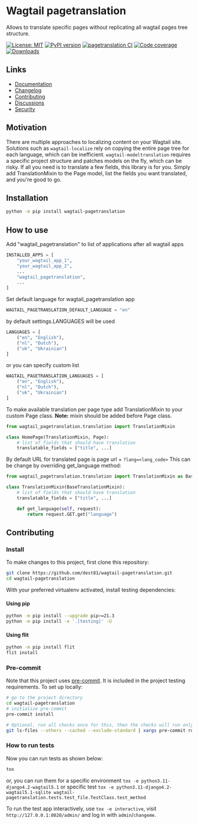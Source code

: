 # Wagtail pagetranslation

Allows to translate specific pages without replicating all wagtail pages tree structure.

[![License: MIT](https://img.shields.io/badge/License-MIT-blue.svg)](https://opensource.org/licenses/MIT)
[![PyPI version](https://badge.fury.io/py/wagtail-pagetranslation.svg)](https://badge.fury.io/py/wagtail-pagetranslation)
[![pagetranslation CI](https://github.com/dest81/wagtail-pagetranslation/actions/workflows/test.yml/badge.svg)](https://github.com/dest81/wagtail-pagetranslation/actions/workflows/test.yml)
[![Code coverage](https://coveralls.io/repos/github/dest81/wagtail-pagetranslation/badge.svg?branch=main)](https://coveralls.io/github/dest81/wagtail-pagetranslation)
[![Downloads](https://img.shields.io/pypi/dm/fusion-engine?color=blue)](https://pypi.org/project/wagtail-pagetranslation/)

## Links
-   [Documentation](https://github.com/dest81/wagtail-pagetranslation/blob/main/README.md)
-   [Changelog](https://github.com/dest81/wagtail-pagetranslation/blob/main/CHANGELOG.md)
-   [Contributing](https://github.com/dest81/wagtail-pagetranslation/blob/main/CONTRIBUTING.md)
-   [Discussions](https://github.com/dest81/wagtail-pagetranslation/discussions)
-   [Security](https://github.com/dest81/wagtail-pagetranslation/security)

## Motivation

There are multiple approaches to localizing content on your Wagtail site. Solutions such as `wagtail-localize` rely on copying the entire page tree for each language, which can be inefficient. `wagtail-modeltranslation` requires a specific project structure and patches models on the fly, which can be risky. If all you need is to translate a few fields, this library is for you. Simply add TranslationMixin to the Page model, list the fields you want translated, and you're good to go.

## Installation

```sh
python -m pip install wagtail-pagetranslation
```

## How to use

Add "wagtail_pagetranslation" to list of applications after all wagtail apps

```python
INSTALLED_APPS = [
    "your_wagtail_app_1",
    "your_wagtail_app_2",
    ...
    "wagtail_pagetranslation",
    ...
]
```

Set default language for wagtail_pagetranslation app

```python
WAGTAIL_PAGETRANSLATION_DEFAULT_LANGUAGE = "en"
```

by default settings.LANGUAGES will be used

```python
LANGUAGES = [
    ("en", "English"),
    ("nl", "Dutch"),
    ("uk", "Ukrainian")
]
```

or you can specify custom list

```python
WAGTAIL_PAGETRANSLATION_LANGUAGES = [
    ("en", "English"),
    ("nl", "Dutch"),
    ("uk", "Ukrainian")
]
```

To make available translation per page type add TranslationMixin to your custom Page class.
**Note:** mixin should be added before Page class.

```python
from wagtail_pagetranslation.translation import TranslationMixin

class HomePage(TranslationMixin, Page):
    # list of fields that should have translation
    translatable_fields = ["title", ...]

```

By default URL for translated page is page url + `?lang=<lang_code>`
This can be change by overriding get_language method:

```python
from wagtail_pagetranslation.translation import TranslationMixin as BaseTranslationMixin

class TranslationMixin(BaseTranslationMixin):
    # list of fields that should have translation
    translatable_fields = ["title", ...]

    def get_language(self, request):
        return request.GET.get("language")

```

## Contributing

### Install

To make changes to this project, first clone this repository:

```sh
git clone https://github.com/dest81/wagtail-pagetranslation.git
cd wagtail-pagetranslation
```

With your preferred virtualenv activated, install testing dependencies:

#### Using pip

```sh
python -m pip install --upgrade pip>=21.3
python -m pip install -e '.[testing]' -U
```

#### Using flit

```sh
python -m pip install flit
flit install
```

### Pre-commit

Note that this project uses [pre-commit](https://github.com/pre-commit/pre-commit).
It is included in the project testing requirements. To set up locally:

```sh
# go to the project directory
cd wagtail-pagetranslation
# initialize pre-commit
pre-commit install

# Optional, run all checks once for this, then the checks will run only on the changed files
git ls-files --others --cached --exclude-standard | xargs pre-commit run --files
```

### How to run tests

Now you can run tests as shown below:

```sh
tox
```

or, you can run them for a specific environment `tox -e python3.11-django4.2-wagtail5.1` or specific test
`tox -e python3.11-django4.2-wagtail5.1-sqlite wagtail-pagetranslation.tests.test_file.TestClass.test_method`

To run the test app interactively, use `tox -e interactive`, visit `http://127.0.0.1:8020/admin/` and log in with `admin`/`changeme`.
